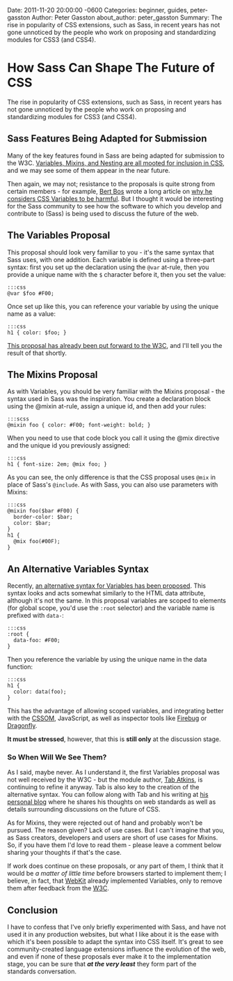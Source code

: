 Date: 2011-11-20 20:00:00 -0600
Categories: beginner, guides, peter-gasston
Author: Peter Gasston
about_author: peter_gasston
Summary: The rise in popularity of CSS extensions, such as Sass, in recent years has not gone unnoticed by the people who work on proposing and standardizing modules for CSS3 (and CSS4).

# How Sass Can Shape The Future of CSS

The rise in popularity of CSS extensions, such as Sass, in recent years has not gone unnoticed by the people who work on proposing and standardizing modules for CSS3 (and CSS4).

## Sass Features Being Adapted for Submission

Many of the key features found in Sass are being adapted for submission to the W3C. [Variables, Mixins, and Nesting are all mooted for inclusion in CSS](http://www.xanthir.com/blog/b49w0), and we may see some of them appear in the near future.

Then again, we may not; resistance to the proposals is quite strong from certain members - for example, [Bert Bos](http://www.w3.org/People/Bos/) wrote a long article on [why he considers CSS Variables to be harmful](http://www.w3.org/People/Bos/CSS-variables). But I thought it would be interesting for the Sass community to see how the software to which you develop and contribute to (Sass) is being used to discuss the future of the web.

## The Variables Proposal

This proposal should look very familiar to you - it's the same syntax that Sass uses, with one addition. Each variable is defined using a three-part syntax: first you set up the declaration using the `@var` at-rule, then you provide a unique name with the `$` character before it, then you set the value:

    :::css
    @var $foo #F00;

Once set up like this, you can reference your variable by using the unique name as a value:

    :::css
    h1 { color: $foo; }

[This proposal has already been put forward to the W3C](http://www.xanthir.com/blog/b4AD0), and I'll tell you the result of that shortly.

## The Mixins Proposal

As with Variables, you should be very familiar with the Mixins proposal - the syntax used in Sass was the inspiration. You create a declaration block using the @mixin at-rule, assign a unique id, and then add your rules:

    :::scss
    @mixin foo { color: #F00; font-weight: bold; }

When you need to use that code block you call it using the @mix directive and the unique id you previously assigned:

    :::css
    h1 { font-size: 2em; @mix foo; }

As you can see, the only difference is that the CSS proposal uses `@mix` in place of Sass's `@include`. As with Sass, you can also use parameters with Mixins:

    :::css
    @mixin foo($bar #F00) {
      border-color: $bar;
      color: $bar;
    }
    h1 {
      @mix foo(#00F);
    }

## An Alternative Variables Syntax

Recently, [an alternative syntax for Variables has been proposed](http://lists.w3.org/Archives/Public/www-style/2011Oct/0699.html). This syntax looks and acts somewhat similarly to the HTML data attribute, although it's not the same. In this proposal variables are scoped to elements (for global scope, you'd use the `:root` selector) and the variable name is prefixed with `data-`:

    :::css
    :root {
      data-foo: #F00;
    }

Then you reference the variable by using the unique name in the data function:

    :::css
    h1 {
      color: data(foo);
    }

This has the advantage of allowing scoped variables, and integrating better with the [CSSOM](http://dev.w3.org/csswg/cssom/), JavaScript, as well as inspector tools like [Firebug](http://getfirebug.com/) or [Dragonfly](http://www.opera.com/dragonfly/).

**It must be stressed**, however, that this is **still only** at the discussion stage.

### So When Will We See Them?

As I said, maybe never. As I understand it, the first Variables proposal was not well received by the W3C - but the module author, [Tab Atkins](https://twitter.com/#!/tabatkins), is continuing to refine it anyway. Tab is also key to the creation of the alternative syntax. You can follow along with Tab and his writing at [his personal blog](http://www.xanthir.com/blog/) where he shares his thoughts on web standards as well as details surrounding discussions on the future of CSS.

As for Mixins, they were rejected out of hand and probably won't be pursued. The reason given? Lack of use cases. But I can't imagine that you, as Sass creators, developers and users are short of use cases for Mixins. So, if you have them I'd love to read them - please leave a comment below sharing your thoughts if that's the case.

If work does continue on these proposals, or any part of them, I think that it would be *a matter of little time* before browsers started to implement them; I believe, in fact, that [WebKit](http://www.webkit.org/) already implemented Variables, only to remove them after feedback from the [W3C](http://www.w3.org/).

## Conclusion

I have to confess that I've only briefly experimented with Sass, and have not used it in any production websites, but what I like about it is the ease with which it's been possible to adapt the syntax into CSS itself. It's great to see community-created language extensions influence the evolution of the web, and even if none of these proposals ever make it to the implementation stage, you can be sure that ***at the very least*** they form part of the standards conversation.